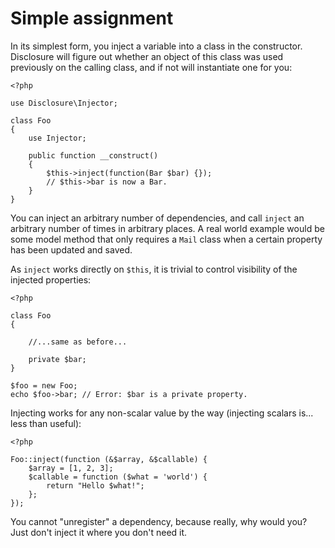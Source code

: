 # Simple assignment

In its simplest form, you inject a variable into a class in the constructor.
Disclosure will figure out whether an object of this class was used previously
on the calling class, and if not will instantiate one for you:

    <?php

    use Disclosure\Injector;

    class Foo
    {
        use Injector;

        public function __construct()
        {
            $this->inject(function(Bar $bar) {});
            // $this->bar is now a Bar.
        }
    }

You can inject an arbitrary number of dependencies, and call `inject` an
arbitrary number of times in arbitrary places. A real world example would be
some model method that only requires a `Mail` class when a certain property has
been updated and saved.

As `inject` works directly on `$this`, it is trivial to control visibility of
the injected properties:

    <?php

    class Foo
    {

        //...same as before...

        private $bar;
    }

    $foo = new Foo;
    echo $foo->bar; // Error: $bar is a private property.

Injecting works for any non-scalar value by the way (injecting scalars is...
less than useful):

    <?php

    Foo::inject(function (&$array, &$callable) {
        $array = [1, 2, 3];
        $callable = function ($what = 'world') {
            return "Hello $what!";
        };
    });

You cannot "unregister" a dependency, because really, why would you? Just don't
inject it where you don't need it.
